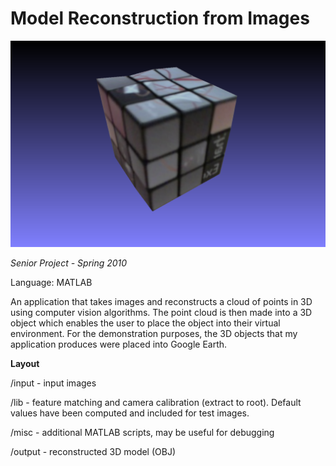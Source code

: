 Model Reconstruction from Images
===================

![Reconstruction](https://raw.githubusercontent.com/yazk/modelreconstruction/master/screenshots/cube_final.png)

_Senior Project - Spring 2010_

Language: MATLAB

An application that takes images and reconstructs a cloud of points in 3D using computer vision algorithms. The point cloud is then made into a 3D object which enables the user to place the object into their virtual environment. For the demonstration purposes, the 3D objects that my application produces were placed into Google Earth.

**Layout**

/input  - input images

/lib    - feature matching and camera calibration (extract to root). Default values have been computed and included for test images.

/misc   - additional MATLAB scripts, may be useful for debugging

/output - reconstructed 3D model (OBJ)
